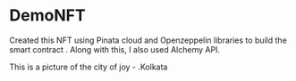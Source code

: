 # DemoNFT
Created this NFT using Pinata cloud and Openzeppelin libraries to build the smart contract . Along with this, I also used Alchemy API.

This is a picture of the city of joy - .Kolkata
